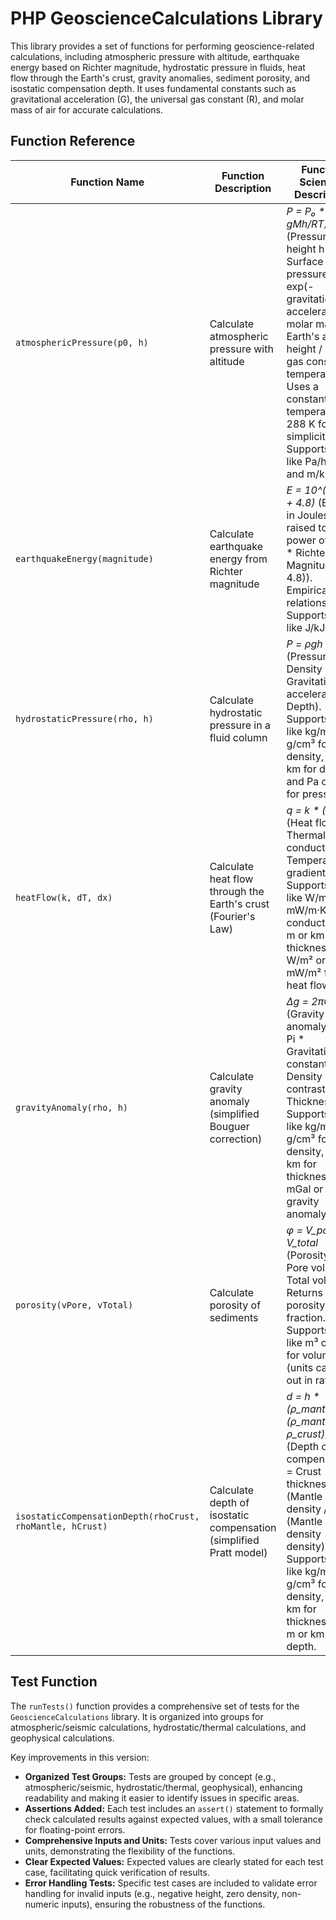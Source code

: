 # PHP GeoscienceCalculations Library

This library provides a set of functions for performing geoscience-related calculations, including atmospheric pressure with altitude, earthquake energy based on Richter magnitude, hydrostatic pressure in fluids, heat flow through the Earth's crust, gravity anomalies, sediment porosity, and isostatic compensation depth. It uses fundamental constants such as gravitational acceleration (G), the universal gas constant (R), and molar mass of air for accurate calculations.

## Function Reference

| Function Name | Function Description | Function Scientific Description |
|---|---|---|
| `atmosphericPressure(p0, h)` | Calculate atmospheric pressure with altitude | *P = P₀ * exp(-gMh/RT)* (Pressure at height h = Surface pressure * exp(-gravitational acceleration * molar mass of Earth's air * height / (ideal gas constant * temperature))). Uses a constant temperature of 288 K for simplicity. Supports units like Pa/hPa and m/km. |
| `earthquakeEnergy(magnitude)` | Calculate earthquake energy from Richter magnitude | *E = 10^(1.5M + 4.8)* (Energy in Joules = 10 raised to the power of (1.5 * Richter Magnitude + 4.8)). Empirical relationship. Supports units like J/kJ. |
| `hydrostaticPressure(rho, h)` | Calculate hydrostatic pressure in a fluid column | *P = ρgh* (Pressure = Density * Gravitational acceleration * Depth). Supports units like kg/m³ or g/cm³ for density, m or km for depth, and Pa or MPa for pressure. |
| `heatFlow(k, dT, dx)` | Calculate heat flow through the Earth's crust (Fourier's Law) | *q = k * (dT/dx)* (Heat flow = Thermal conductivity * Temperature gradient). Supports units like W/m·K or mW/m·K for conductivity, m or km for thickness, and W/m² or mW/m² for heat flow. |
| `gravityAnomaly(rho, h)` | Calculate gravity anomaly (simplified Bouguer correction) | *Δg = 2πGρh* (Gravity anomaly = 2 * Pi * Gravitational constant * Density contrast * Thickness). Supports units like kg/m³ or g/cm³ for density, m or km for thickness, and mGal or Gal for gravity anomaly. |
| `porosity(vPore, vTotal)` | Calculate porosity of sediments | *φ = V_pore / V_total* (Porosity = Pore volume / Total volume). Returns porosity as a fraction. Supports units like m³ or cm³ for volumes (units cancel out in ratio). |
| `isostaticCompensationDepth(rhoCrust, rhoMantle, hCrust)` | Calculate depth of isostatic compensation (simplified Pratt model) | *d = h * (ρ_mantle / (ρ_mantle - ρ_crust))* (Depth of compensation = Crust thickness * (Mantle density / (Mantle density - Crust density))). Supports units like kg/m³ or g/cm³ for density, m or km for thickness, and m or km for depth. |

## Test Function

The `runTests()` function provides a comprehensive set of tests for the `GeoscienceCalculations` library. It is organized into groups for atmospheric/seismic calculations, hydrostatic/thermal calculations, and geophysical calculations.

Key improvements in this version:

* **Organized Test Groups:** Tests are grouped by concept (e.g., atmospheric/seismic, hydrostatic/thermal, geophysical), enhancing readability and making it easier to identify issues in specific areas.
* **Assertions Added:** Each test includes an `assert()` statement to formally check calculated results against expected values, with a small tolerance for floating-point errors.
* **Comprehensive Inputs and Units:** Tests cover various input values and units, demonstrating the flexibility of the functions.
* **Clear Expected Values:** Expected values are clearly stated for each test case, facilitating quick verification of results.
* **Error Handling Tests:** Specific test cases are included to validate error handling for invalid inputs (e.g., negative height, zero density, non-numeric inputs), ensuring the robustness of the functions.
